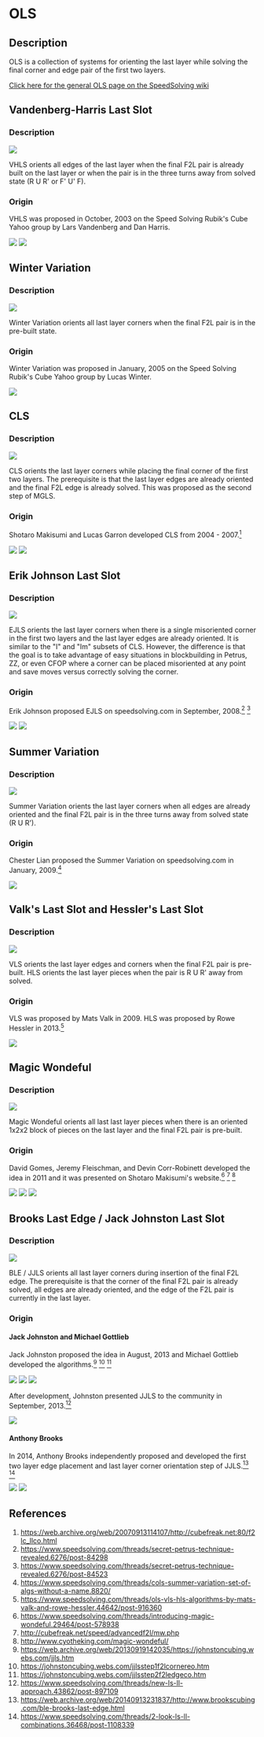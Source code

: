 # OLS

## Description

OLS is a collection of systems for orienting the last layer while solving the final corner and edge pair of the first two layers.

[Click here for the general OLS page on the SpeedSolving wiki](https://www.speedsolving.com/wiki/index.php/OLS)

## Vandenberg-Harris Last Slot

### Description

![](img/OLS/VHLSTypes.png)

VHLS orients all edges of the last layer when the final F2L pair is already built on the last layer or when the pair is in the three turns away from solved state (R U R' or F' U' F).

### Origin

VHLS was proposed in October, 2003 on the Speed Solving Rubik's Cube Yahoo group by Lars Vandenberg and Dan Harris.

![](img/OLS/VHLS1.png)
![](img/OLS/VHLS2.png)

## Winter Variation

### Description

![](img/OLS/WVType.png)

Winter Variation orients all last layer corners when the final F2L pair is in the pre-built state.

### Origin

Winter Variation was proposed in January, 2005 on the Speed Solving Rubik's Cube Yahoo group by Lucas Winter.

![](img/OLS/WV.png)

## CLS

### Description

![](img/OLS/CLSType.png)

CLS orients the last layer corners while placing the final corner of the first two layers. The prerequisite is that the last layer edges are already oriented and the final F2L edge is already solved. This was proposed as the second step of MGLS.

### Origin

Shotaro Makisumi and Lucas Garron developed CLS from 2004 - 2007.[<sup>1</sup>][1]

![](img/OLS/CLS1.png)
![](img/OLS/CLS2.png)

## Erik Johnson Last Slot

### Description

![](img/OLS/EJLSType.png)

EJLS orients the last layer corners when there is a single misoriented corner in the first two layers and the last layer edges are already oriented. It is similar to the "I" and "Im" subsets of CLS. However, the difference is that the goal is to take advantage of easy situations in blockbuilding in Petrus, ZZ, or even CFOP where a corner can be placed misoriented at any point and save moves versus correctly solving the corner.

### Origin

Erik Johnson proposed EJLS on speedsolving.com in September, 2008.[<sup>2</sup>][2] [<sup>3</sup>][3]

![](img/OLS/EJLS1.png)
![](img/OLS/EJLS2.png)

## Summer Variation

### Description

![](img/OLS/SVType.png)

Summer Variation orients the last layer corners when all edges are already oriented and the final F2L pair is in the three turns away from solved state (R U R').

### Origin

Chester Lian proposed the Summer Variation on speedsolving.com in January, 2009.[<sup>4</sup>][4]

![](img/OLS/SV.png)

## Valk's Last Slot and Hessler's Last Slot

### Description

![](img/OLS/SVType.png)

VLS orients the last layer edges and corners when the final F2L pair is pre-built. HLS orients the last layer pieces when the pair is R U R' away from solved.

### Origin

VLS was proposed by Mats Valk in 2009. HLS was proposed by Rowe Hessler in 2013.[<sup>5</sup>][5]

![](img/OLS/VLS-HLS.png)

## Magic Wondeful

### Description

![](img/OLS/MWType.png)

Magic Wondeful orients all last last layer pieces when there is an oriented 1x2x2 block of pieces on the last layer and the final F2L pair is pre-built.

### Origin

David Gomes, Jeremy Fleischman, and Devin Corr-Robinett developed the idea in 2011 and it was presented on Shotaro Makisumi's website.[<sup>6</sup>][6] [<sup>7</sup>][7] [<sup>8</sup>][8]

![](img/OLS/MW1.png)
![](img/OLS/MW2.png)
![](img/OLS/MW3.png)

## Brooks Last Edge / Jack Johnston Last Slot

### Description

![](img/OLS/BLE-JJLSType.png)

BLE / JJLS orients all last layer corners during insertion of the final F2L edge. The prerequisite is that the corner of the final F2L pair is already solved, all edges are already oriented, and the edge of the F2L pair is currently in the last layer.

### Origin

#### Jack Johnston and Michael Gottlieb

Jack Johnston proposed the idea in August, 2013 and Michael Gottlieb developed the algorithms.[<sup>9</sup>][9] [<sup>10</sup>][10] [<sup>11</sup>][11]

![](img/OLS/BLE-JJLS1.png)
![](img/OLS/BLE-JJLS2.png)
![](img/OLS/BLE-JJLS3.png)

After development, Johnston presented JJLS to the community in September, 2013.[<sup>12</sup>][12]

![](img/OLS/JJLS.png)

#### Anthony Brooks

In 2014, Anthony Brooks independently proposed and developed the first two layer edge placement and last layer corner orientation step of JJLS.[<sup>13</sup>][13] [<sup>14</sup>][14]

![](img/OLS/BLE1.png)
![](img/OLS/BLE2.png)

## References

1. https://web.archive.org/web/20070913114107/http://cubefreak.net:80/f2lc_llco.html
2. https://www.speedsolving.com/threads/secret-petrus-technique-revealed.6276/post-84298
3. https://www.speedsolving.com/threads/secret-petrus-technique-revealed.6276/post-84523
4. https://www.speedsolving.com/threads/cols-summer-variation-set-of-algs-without-a-name.8820/
5. https://www.speedsolving.com/threads/ols-vls-hls-algorithms-by-mats-valk-and-rowe-hessler.44642/post-916360
6. https://www.speedsolving.com/threads/introducing-magic-wondeful.29464/post-578938
7. http://cubefreak.net/speed/advancedf2l/mw.php
8. http://www.cyotheking.com/magic-wondeful/
9. https://web.archive.org/web/20130919142035/https://johnstoncubing.webs.com/jjls.htm
10. https://johnstoncubing.webs.com/jjlsstep1f2lcornereo.htm
11. https://johnstoncubing.webs.com/jjlsstep2f2ledgeco.htm
12. https://www.speedsolving.com/threads/new-ls-ll-approach.43862/post-897109
13. https://web.archive.org/web/20140913231837/http://www.brookscubing.com/ble-brooks-last-edge.html
14. https://www.speedsolving.com/threads/2-look-ls-ll-combinations.36468/post-1108339

[1]: https://web.archive.org/web/20070913114107/http://cubefreak.net:80/f2lc_llco.html
[2]: https://www.speedsolving.com/threads/secret-petrus-technique-revealed.6276/post-84298
[3]: https://www.speedsolving.com/threads/secret-petrus-technique-revealed.6276/post-84523
[4]: https://www.speedsolving.com/threads/cols-summer-variation-set-of-algs-without-a-name.8820/
[5]: https://www.speedsolving.com/threads/ols-vls-hls-algorithms-by-mats-valk-and-rowe-hessler.44642/post-916360
[6]: https://www.speedsolving.com/threads/introducing-magic-wondeful.29464/post-578938
[7]: http://cubefreak.net/speed/advancedf2l/mw.php
[8]: http://www.cyotheking.com/magic-wondeful/
[9]: https://web.archive.org/web/20130919142035/https://johnstoncubing.webs.com/jjls.htm
[10]: https://johnstoncubing.webs.com/jjlsstep1f2lcornereo.htm
[11]: https://johnstoncubing.webs.com/jjlsstep2f2ledgeco.htm
[12]: https://www.speedsolving.com/threads/new-ls-ll-approach.43862/post-897109
[13]: https://web.archive.org/web/20140913231837/http://www.brookscubing.com/ble-brooks-last-edge.html
[14]: https://www.speedsolving.com/threads/2-look-ls-ll-combinations.36468/post-1108339
